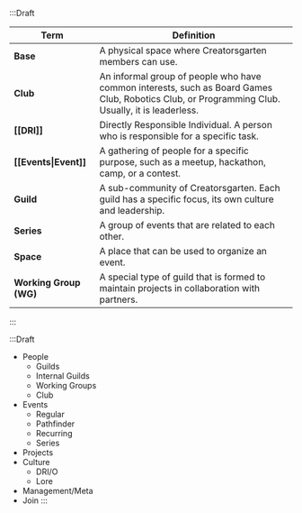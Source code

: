 :::Draft

| Term | Definition |
| --- | --- |
| **Base** | A physical space where Creatorsgarten members can use. |
| **Club** | An informal group of people who have common interests, such as Board Games Club, Robotics Club, or Programming Club. Usually, it is leaderless. |
| **[[DRI]]** | Directly Responsible Individual. A person who is responsible for a specific task. |
| **[[Events\|Event]]** | A gathering of people for a specific purpose, such as a meetup, hackathon, camp, or a contest. |
| **Guild** | A sub-community of Creatorsgarten. Each guild has a specific focus, its own culture and leadership. |
| **Series** | A group of events that are related to each other. |
| **Space** | A place that can be used to organize an event. |
| **Working Group (WG)** | A special type of guild that is formed to maintain projects in collaboration with partners. |

:::

:::Draft
- People
	- Guilds
	 - Internal Guilds
	 - Working Groups
	 - Club
- Events
	 - Regular
	 - Pathfinder
	 - Recurring
	 - Series
- Projects
- Culture
	- DRI/O
	-  Lore
- Management/Meta
 - Join
:::